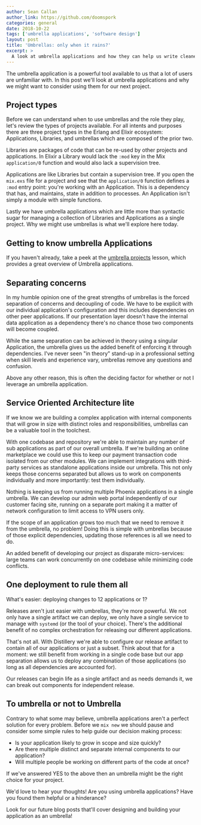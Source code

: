 ```yaml
---
author: Sean Callan
author_link: https://github.com/doomspork
categories: general
date: 2018-10-22
tags: ['umbrella applications', 'software design']
layout: post
title: 'Umbrellas: only when it rains?'
excerpt: >
  A look at umbrella applications and how they can help us write cleaner maintainable code.
---
```


The umbrella application is a powerful tool available to us that a lot of users are unfamiliar with.
In this post we'll look at umbrella applications and why we might want to consider using them for our next project.

## Project types

Before we can understand when to use umbrellas and the role they play, let's review the types of projects available.
For all intents and purposes there are three project types in the Erlang and Elixir ecosystem: Applications, Libraries, and umbrellas which are composed of the prior two.

Libraries are packages of code that can be re-used by other projects and applications.
In Elixir a Library would lack the `:mod` key in the Mix `application/0` function and would also lack a supervision tree.

Applications are like Libraries but contain a supervision tree.
If you open the `mix.exs` file for a project and see that the `application/0` function defines a `:mod` entry point: you're working with an Application.
This is a dependency that has, and maintains, state in addition to processes.
An Application isn't simply a module with simple functions.

Lastly we have umbrella applications which are little more than syntactic sugar for managing a collection of Libraries and Applications as a single project.
Why we might use umbrellas is what we'll explore here today.

## Getting to know umbrella Applications

If you haven't already, take a peek at the [umbrella projects](/en/lessons/advanced/umbrella-projects/) lesson, which provides a great overview of Umbrella applications.

## Separating concerns

In my humble opinion one of the great strengths of umbrellas is the forced separation of concerns and decoupling of code.
We have to be explicit with our individual application's configuration and this includes dependencies on other peer applications.
If our presentation layer doesn't have the internal data application as a dependency there's no chance those two components will become coupled.

While the same separation can be achieved in theory using a singular Application, the umbrella gives us the added benefit of enforcing it through dependencies.
I've never seen "in theory" stand-up in a professional setting when skill levels and experience vary, umbrellas remove any questions and confusion.

Above any other reason, this is often the deciding factor for whether or not I leverage an umbrella application.

## Service Oriented Architecture lite

If we know we are building a complex application with internal components that will grow in size with distinct roles and responsibilities, umbrellas can be a valuable tool in the toolchest.

With one codebase and repository we're able to maintain any number of sub applications as part of our overall umbrella.
If we're building an online marketplace we could use this to keep our payment transaction code isolated from our other modules.
We can implement integrations with third-party services as standalone applications inside our umbrella.
This not only keeps those concerns separated but allows us to work on components individually and more importantly: test them individually.

Nothing is keeping us from running multiple Phoenix applications in a single umbrella.
We can develop our admin web portal independently of our customer facing site, running on a separate port making it a matter of network configuration to limit access to VPN users only.

If the scope of an application grows too much that we need to remove it from the umbrella, no problem!
Doing this is simple with umbrellas because of those explicit dependencies, updating those references is all we need to do.

An added benefit of developing our project as disparate micro-services: large teams can work concurrently on one codebase while minimizing code conflicts.

## One deployment to rule them all

What's easier: deploying changes to 12 applications or 1?

Releases aren't just easier with umbrellas, they're more powerful.
We not only have a single artifact we can deploy, we only have a single service to manage with `systemd` (or the tool of your choice).
There's the additional benefit of no complex orchestration for releasing our different applications.

That's not all.  With Distillery we're able to configure our release artifact to contain all of our applications or just a subset.
Think about that for a moment: we still benefit from working in a single code base but our app separation allows us to deploy any combination of those applications (so long as all dependencies are accounted for).

Our releases can begin life as a single artifact and as needs demands it, we can break out components for independent release.

## To umbrella or not to Umbrella

Contrary to what some may believe, umbrella applications aren't a perfect solution for every problem.
Before we `mix new` we should pause and consider some simple rules to help guide our decision making process:

- Is your application likely to grow in scope and size quickly?
- Are there multiple distinct and separate internal components to our application?
- Will multiple people be working on different parts of the code at once?

If we've answered YES to the above then an umbrella might be the right choice for your project.

We'd love to hear your thoughts!
Are you using umbrella applications?
Have you found them helpful or a hinderance?

Look for our future blog posts that'll cover designing and building your application as an umbrella!
